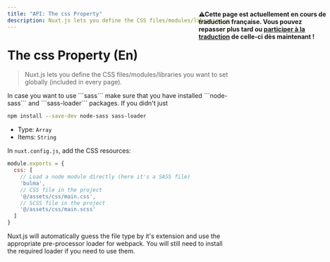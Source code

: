```yaml
---
title: "API: The css Property"
description: Nuxt.js lets you define the CSS files/modules/libraries you want to set globally (included in every page).
---
```


# The css Property (En)

> Nuxt.js lets you define the CSS files/modules/libraries you want to set globally (included in every page).

<p style="width: 294px;position: fixed; top : 64px; right: 4px;" class="Alert Alert--orange"><strong>⚠Cette page est actuellement en cours de traduction française. Vous pouvez repasser plus tard ou <a href="https://github.com/vuejs-fr/nuxt" target="_blank">participer à la traduction</a> de celle-ci dès maintenant !</strong></p><p>In case you want to use ```sass``` make sure that you have installed ```node-sass``` and ```sass-loader``` packages. If you didn't  just</p>

```sh
npm install --save-dev node-sass sass-loader
```

- Type: `Array`
 - Items: `String`

In `nuxt.config.js`, add the CSS resources:

```js
module.exports = {
  css: [
    // Load a node module directly (here it's a SASS file)
    'bulma',
    // CSS file in the project
    '@/assets/css/main.css',
    // SCSS file in the project
    '@/assets/css/main.scss'
  ]
}
```

Nuxt.js will automatically guess the file type by it's extension and use the appropriate pre-processor loader for webpack. You will still need to install the required loader if you need to use them.